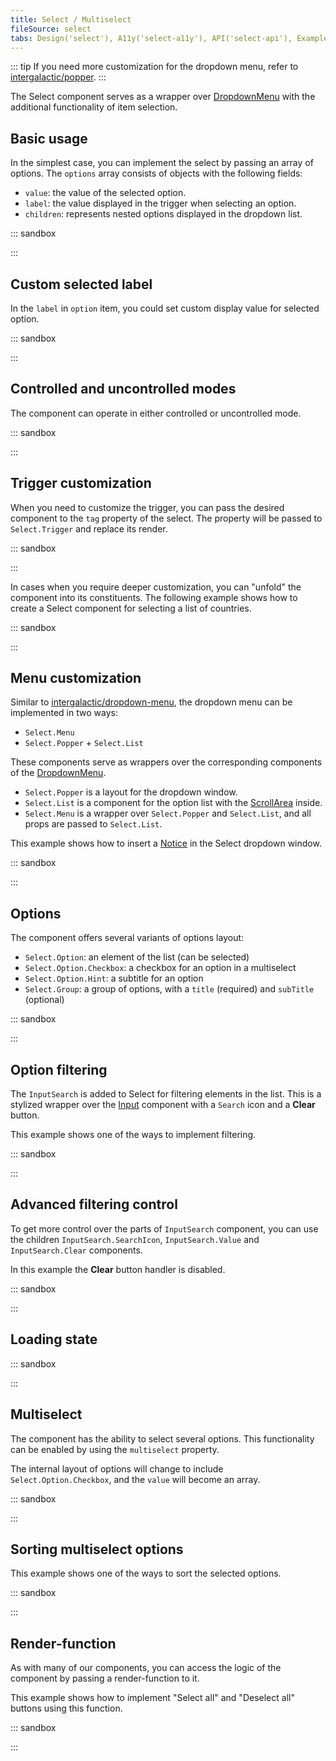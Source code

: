 ```yaml
---
title: Select / Multiselect
fileSource: select
tabs: Design('select'), A11y('select-a11y'), API('select-api'), Example('select-code'), Changelog('select-changelog')
---
```


::: tip
If you need more customization for the dropdown menu, refer to [intergalactic/popper](/utils/popper/popper).
:::

The Select component serves as a wrapper over [DropdownMenu](/components/dropdown-menu/dropdown-menu) with the additional functionality of item selection.

## Basic usage

In the simplest case, you can implement the select by passing an array of options. The `options` array consists of objects with the following fields:

- `value`: the value of the selected option.
- `label`: the value displayed in the trigger when selecting an option.
- `children`: represents nested options displayed in the dropdown list.

::: sandbox

<script lang="tsx">
  export Demo from 'stories/components/select/docs/examples/basic_usage.tsx';
</script>

:::

## Custom selected label

In the `label` in `option` item, you could set custom display value for selected option.

::: sandbox

<script lang="tsx">
  export Demo from 'stories/components/select/docs/examples/custom_selected_label.tsx';
</script>

:::

## Controlled and uncontrolled modes

The component can operate in either controlled or uncontrolled mode.

::: sandbox

<script lang="tsx">
  export Demo from 'stories/components/select/docs/examples/controlled_and_uncontrolled_modes.tsx';
</script>

:::

## Trigger customization

When you need to customize the trigger, you can pass the desired component to the `tag` property of the select. The property will be passed to `Select.Trigger` and replace its render.

::: sandbox

<script lang="tsx">
  export Demo from 'stories/components/select/docs/examples/trigger_customization.tsx';
</script>

:::

In cases when you require deeper customization, you can "unfold" the component into its constituents. The following example shows how to create a Select component for selecting a list of countries.

::: sandbox

<script lang="tsx">
  export Demo from 'stories/components/select/docs/examples/trigger_customization_deep.tsx';
</script>

:::

## Menu customization

Similar to [intergalactic/dropdown-menu](/components/dropdown-menu/dropdown-menu), the dropdown menu can be implemented in two ways:

- `Select.Menu`
- `Select.Popper` + `Select.List`

These components serve as wrappers over the corresponding components of the [DropdownMenu](/components/dropdown-menu/dropdown-menu).

- `Select.Popper` is a layout for the dropdown window.
- `Select.List` is a component for the option list with the [ScrollArea](/components/scroll-area/scroll-area) inside.
- `Select.Menu` is a wrapper over `Select.Popper` and `Select.List`, and all props are passed to `Select.List`.

This example shows how to insert a [Notice](/components/notice/notice) in the Select dropdown window.

::: sandbox

<script lang="tsx">
  export Demo from 'stories/components/select/docs/examples/dropdownmenu_customization.tsx';
</script>

:::

## Options

The component offers several variants of options layout:

- `Select.Option`: an element of the list (can be selected)
- `Select.Option.Checkbox`: a checkbox for an option in a multiselect
- `Select.Option.Hint`: a subtitle for an option
- `Select.Group`: a group of options, with a `title` (required) and `subTitle` (optional)

::: sandbox

<script lang="tsx">
  export Demo from 'stories/components/select/docs/examples/options.tsx';
</script>

:::

## Option filtering

The `InputSearch` is added to Select for filtering elements in the list. This is a stylized wrapper over the [Input](/components/input/input) component with a `Search` icon and a **Clear** button.

This example shows one of the ways to implement filtering.

::: sandbox

<script lang="tsx">
  export Demo from 'stories/components/select/docs/examples/options_filtering.tsx';
</script>

:::

## Advanced filtering control

To get more control over the parts of `InputSearch` component, you can use the children `InputSearch.SearchIcon`, `InputSearch.Value` and `InputSearch.Clear` components.

In this example the **Clear** button handler is disabled.

::: sandbox

<script lang="tsx">
  export Demo from 'stories/components/select/docs/examples/advanced_filtering_control.tsx';
</script>

:::

## Loading state

::: sandbox

<script lang="tsx">
  export Demo from 'stories/components/select/docs/examples/loading_state.tsx';
</script>

:::

## Multiselect

The component has the ability to select several options. This functionality can be enabled by using the `multiselect` property.

The internal layout of options will change to include `Select.Option.Checkbox`, and the `value` will become an array.

::: sandbox

<script lang="tsx">
  export Demo from 'stories/components/select/docs/examples/multiselect.tsx';
</script>

:::

## Sorting multiselect options

This example shows one of the ways to sort the selected options.

::: sandbox

<script lang="tsx">
  export Demo from 'stories/components/select/docs/examples/sorting_multiselect_options.tsx';
</script>

:::

## Render-function

As with many of our components, you can access the logic of the component by passing a render-function to it.

This example shows how to implement "Select all" and "Deselect all" buttons using this function.

::: sandbox

<script lang="tsx">
  export Demo from 'stories/components/select/docs/examples/render_function.tsx';
</script>

:::
